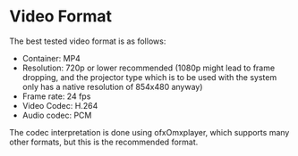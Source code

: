 Video Format
============

The best tested video format is as follows:

+ Container: MP4
+ Resolution: 720p or lower recommended (1080p might lead to frame dropping, and the projector type which is to be used with the system only has a native resolution of 854x480 anyway)
+ Frame rate: 24 fps
+ Video Codec: H.264
+ Audio codec: PCM 

The codec interpretation is done using ofxOmxplayer, which supports many other formats, but this is the recommended format.


